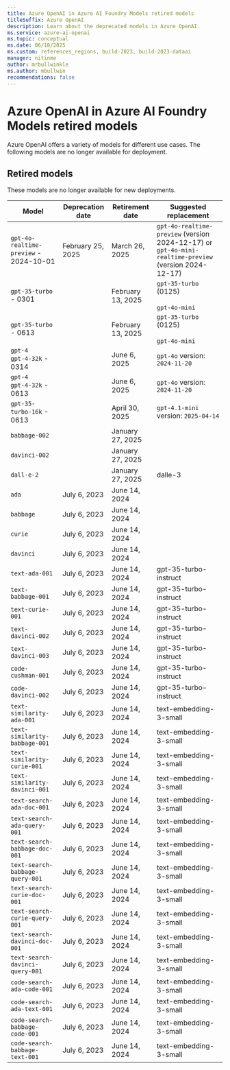 ```yaml
---
title: Azure OpenAI in Azure AI Foundry Models retired models
titleSuffix: Azure OpenAI
description: Learn about the deprecated models in Azure OpenAI.
ms.service: azure-ai-openai
ms.topic: conceptual
ms.date: 06/18/2025
ms.custom: references_regions, build-2023, build-2023-dataai
manager: nitinme
author: mrbullwinkle 
ms.author: mbullwin 
recommendations: false
---
```


# Azure OpenAI in Azure AI Foundry Models retired models

Azure OpenAI offers a variety of models for different use cases. The following models are no longer available for deployment.

## Retired models

 These models are no longer available for new deployments.

| Model | Deprecation date | Retirement date | Suggested replacement |
| --------- | --------------------- | ------------------- | -------------------- |
| `gpt-4o-realtime-preview` - 2024-10-01 | February 25, 2025 | March 26, 2025 | `gpt-4o-realtime-preview` (version 2024-12-17) or `gpt-4o-mini-realtime-preview` (version 2024-12-17) |
| `gpt-35-turbo` - 0301 | | February 13, 2025   | `gpt-35-turbo` (0125) <br><br> `gpt-4o-mini`  |
| `gpt-35-turbo` - 0613 | | February 13, 2025 | `gpt-35-turbo` (0125) <br><br> `gpt-4o-mini`  |
| `gpt-4`<br>`gpt-4-32k` - 0314 |         | June 6, 2025                       | `gpt-4o` version: `2024-11-20`       |
| `gpt-4`<br>`gpt-4-32k` - 0613 |         | June 6, 2025                       | `gpt-4o` version: `2024-11-20`       |
| `gpt-35-turbo-16k`     - 0613 |         | April  30, 2025                    | `gpt-4.1-mini` version: `2025-04-14` |
| `babbage-002` | | January 27, 2025 |  |
| `davinci-002` | | January 27, 2025 | |
| `dall-e-2`|  | January 27, 2025 | dalle-3 |
| `ada` | July 6, 2023 | June 14, 2024 |  |
| `babbage` | July 6, 2023 | June 14, 2024 |  |
| `curie` | July 6, 2023 | June 14, 2024 | |
| `davinci` | July 6, 2023 | June 14, 2024 |  |
| `text-ada-001` | July 6, 2023 | June 14, 2024 | gpt-35-turbo-instruct |
| `text-babbage-001` | July 6, 2023 | June 14, 2024 | gpt-35-turbo-instruct |
| `text-curie-001` | July 6, 2023 | June 14, 2024 | gpt-35-turbo-instruct |
| `text-davinci-002` | July 6, 2023 | June 14, 2024 | gpt-35-turbo-instruct |
| `text-davinci-003` | July 6, 2023 | June 14, 2024 | gpt-35-turbo-instruct |
| `code-cushman-001` | July 6, 2023 | June 14, 2024 | gpt-35-turbo-instruct |
| `code-davinci-002` | July 6, 2023 | June 14, 2024 | gpt-35-turbo-instruct |
| `text-similarity-ada-001` | July 6, 2023 | June 14, 2024 | text-embedding-3-small |
| `text-similarity-babbage-001` | July 6, 2023 | June 14, 2024 | text-embedding-3-small |
| `text-similarity-curie-001` | July 6, 2023 | June 14, 2024 | text-embedding-3-small |
| `text-similarity-davinci-001` | July 6, 2023 | June 14, 2024 | text-embedding-3-small |
| `text-search-ada-doc-001` | July 6, 2023 | June 14, 2024 | text-embedding-3-small |
| `text-search-ada-query-001` | July 6, 2023 | June 14, 2024 | text-embedding-3-small |
| `text-search-babbage-doc-001` | July 6, 2023 | June 14, 2024 | text-embedding-3-small |
| `text-search-babbage-query-001` | July 6, 2023 | June 14, 2024 | text-embedding-3-small |
| `text-search-curie-doc-001` | July 6, 2023 | June 14, 2024 | text-embedding-3-small |
| `text-search-curie-query-001` | July 6, 2023 | June 14, 2024 | text-embedding-3-small |
| `text-search-davinci-doc-001` | July 6, 2023 | June 14, 2024 | text-embedding-3-small |
| `text-search-davinci-query-001` | July 6, 2023 | June 14, 2024 | text-embedding-3-small |
| `code-search-ada-code-001` | July 6, 2023 | June 14, 2024 | text-embedding-3-small |
| `code-search-ada-text-001` | July 6, 2023 | June 14, 2024 | text-embedding-3-small |
| `code-search-babbage-code-001` | July 6, 2023 | June 14, 2024 | text-embedding-3-small |
| `code-search-babbage-text-001` | July 6, 2023 | June 14, 2024 | text-embedding-3-small |

